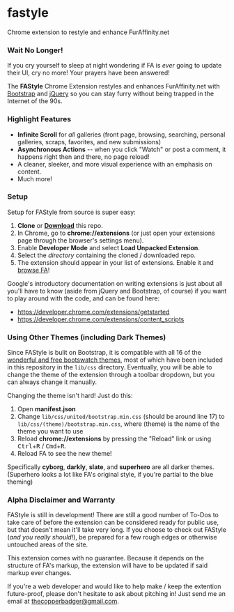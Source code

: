 # fastyle
Chrome extension to restyle and enhance FurAffinity.net

### Wait No Longer!
If you cry yourself to sleep at night wondering if FA is *ever*
going to update their UI, cry no more! Your prayers have been
answered!

The **FAStyle** Chrome Extension restyles and enhances FurAffinity.net
with [Bootstrap](http://getbootstrap.com/) and [jQuery](http://jquery.com/)
so you can stay furry without being trapped in the Internet of the 90s.

### Highlight Features

* **Infinite Scroll** for *all* galleries (front page, browsing, searching, personal galleries, scraps, favorites, and new submissions)
* **Asynchronous Actions** -- when you click "Watch" or post a comment, it happens right then and there, no page reload!
* A cleaner, sleeker, and more visual experience with an emphasis on content.
* Much more!

### Setup
Setup for FAStyle from source is super easy:

1. **Clone** or **[Download](https://github.com/CopperBadger/fastyle/archive/master.zip)** this repo.
2. In Chrome, go to **chrome://extensions** (or just open your extensions page through the browser's settings menu).
3. Enable **Developer Mode** and select **Load Unpacked Extension**.
4. Select the *directory* containing the cloned / downloaded repo.
5. The extension should appear in your list of extensions. Enable it and [browse FA](http://www.furaffinity.net/)!

Google's introductory documentation on writing extensions is just
about all you'll have to know (aside from jQuery and Bootstrap, of
course) if you want to play around with the code, and can be found
here:

* <https://developer.chrome.com/extensions/getstarted>
* <https://developer.chrome.com/extensions/content_scripts>

### Using Other Themes (including Dark Themes)

Since FAStyle is bulit on Bootstrap, it is compatible with all 16 of the
[wonderful and free bootswatch themes](http://bootswatch.com/), most of
which have been included in this repository in the `lib/css` directory.
Eventually, you will be able to change the theme of the extension through
a toolbar dropdown, but you can always change it manually.

Changing the theme isn't hard! Just do this:

1. Open **manifest.json**
2. Change `lib/css/united/bootstrap.min.css` (should be around line 17) to `lib/css/(theme)/bootstrap.min.css`, where (theme) is the name of the theme you want to use
3. Reload **chrome://extensions** by pressing the "Reload" link or using <kbd>Ctrl</kbd>+<kbd>R</kbd> / <kbd>Cmd</kbd>+<kbd>R</kbd>.
4. Reload FA to see the new theme!

Specifically **cyborg**, **darkly**, **slate**, and **superhero** are all
darker themes. (Superhero looks a lot like FA's original style, if you're
partial to the blue theming)

### Alpha Disclaimer and Warranty
FAStyle is still in development! There are still a good number of
To-Dos to take care of before the extension can be considered ready
for public use, but that doesn't mean it'll take very long. If you
choose to check out FAStyle (*and you really should!*), be prepared
for a few rough edges or otherwise untouched areas of the site.

This extension comes with no guarantee. Because it depends on the
structure of FA's markup, the extension will have to be updated
if said markup ever changes.

If you're a web developer and would like to help make / keep the
extention future-proof, please don't hesitate to ask about pitching
in! Just send me an email at [thecopperbadger@gmail.com](mailto:thecopperbadger@gmail.com).
